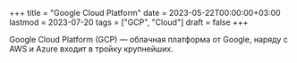 +++
title = "Google Cloud Platform"
date = 2023-05-22T00:00:00+03:00
lastmod = 2023-07-20
tags = ["GCP", "Cloud"]
draft = false
+++

Google Cloud Platform (GCP) — облачная платформа от Google, наряду с AWS и Azure входит в тройку крупнейших.

